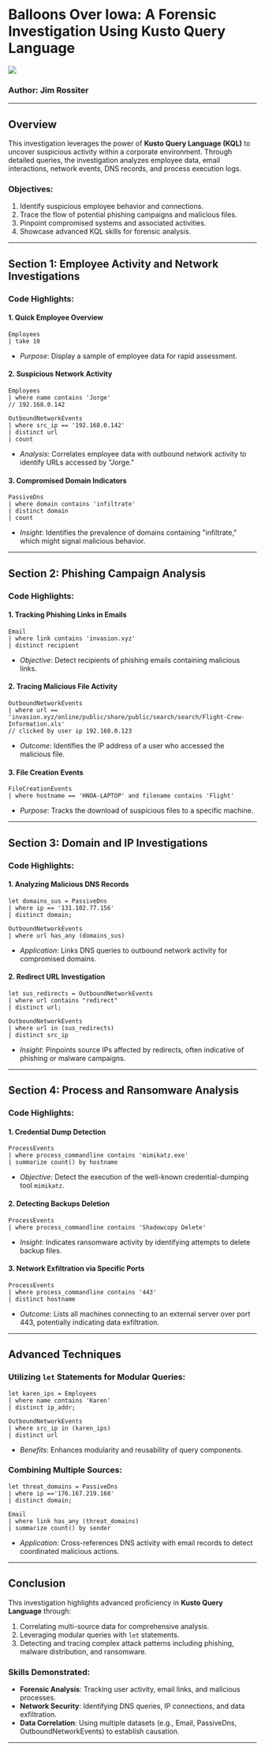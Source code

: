 # Balloons Over Iowa: A Forensic Investigation Using Kusto Query Language
![](https://nm0g0vqj.tinifycdn.com/photos/balloons_main.jpeg)
### Author: Jim Rossiter

---

## Overview

This investigation leverages the power of **Kusto Query Language (KQL)** to uncover suspicious activity within a corporate environment. Through detailed queries, the investigation analyzes employee data, email interactions, network events, DNS records, and process execution logs. 

### Objectives:
1. Identify suspicious employee behavior and connections.
2. Trace the flow of potential phishing campaigns and malicious files.
3. Pinpoint compromised systems and associated activities.
4. Showcase advanced KQL skills for forensic analysis.

---

## Section 1: Employee Activity and Network Investigations

### Code Highlights:

#### 1. **Quick Employee Overview**
```kql
Employees
| take 10
```
- *Purpose*: Display a sample of employee data for rapid assessment.

#### 2. **Suspicious Network Activity**
```kql
Employees
| where name contains 'Jorge'
// 192.168.0.142

OutboundNetworkEvents
| where src_ip == '192.168.0.142'
| distinct url
| count
```
- *Analysis*: Correlates employee data with outbound network activity to identify URLs accessed by "Jorge."

#### 3. **Compromised Domain Indicators**
```kql
PassiveDns
| where domain contains 'infiltrate'
| distinct domain
| count
```
- *Insight*: Identifies the prevalence of domains containing "infiltrate," which might signal malicious behavior.

---

## Section 2: Phishing Campaign Analysis

### Code Highlights:

#### 1. **Tracking Phishing Links in Emails**
```kql
Email
| where link contains 'invasion.xyz'
| distinct recipient
```
- *Objective*: Detect recipients of phishing emails containing malicious links.

#### 2. **Tracing Malicious File Activity**
```kql
OutboundNetworkEvents
| where url == 'invasion.xyz/online/public/share/public/search/search/Flight-Crew-Information.xls'
// clicked by user ip 192.168.0.123
```
- *Outcome*: Identifies the IP address of a user who accessed the malicious file.

#### 3. **File Creation Events**
```kql
FileCreationEvents
| where hostname == 'HNOA-LAPTOP' and filename contains 'Flight'
```
- *Purpose*: Tracks the download of suspicious files to a specific machine.

---

## Section 3: Domain and IP Investigations

### Code Highlights:

#### 1. **Analyzing Malicious DNS Records**
```kql
let domains_sus = PassiveDns
| where ip == '131.102.77.156'
| distinct domain;

OutboundNetworkEvents
| where url has_any (domains_sus)
```
- *Application*: Links DNS queries to outbound network activity for compromised domains.

#### 2. **Redirect URL Investigation**
```kql
let sus_redirects = OutboundNetworkEvents
| where url contains "redirect"
| distinct url;

OutboundNetworkEvents
| where url in (sus_redirects)
| distinct src_ip
```
- *Insight*: Pinpoints source IPs affected by redirects, often indicative of phishing or malware campaigns.

---

## Section 4: Process and Ransomware Analysis

### Code Highlights:

#### 1. **Credential Dump Detection**
```kql
ProcessEvents
| where process_commandline contains 'mimikatz.exe'
| summarize count() by hostname
```
- *Objective*: Detect the execution of the well-known credential-dumping tool `mimikatz`.

#### 2. **Detecting Backups Deletion**
```kql
ProcessEvents
| where process_commandline contains 'Shadowcopy Delete'
```
- *Insight*: Indicates ransomware activity by identifying attempts to delete backup files.

#### 3. **Network Exfiltration via Specific Ports**
```kql
ProcessEvents
| where process_commandline contains '443'
| distinct hostname
```
- *Outcome*: Lists all machines connecting to an external server over port 443, potentially indicating data exfiltration.

---

## Advanced Techniques

### Utilizing `let` Statements for Modular Queries:
```kql
let karen_ips = Employees
| where name contains 'Karen'
| distinct ip_addr;

OutboundNetworkEvents
| where src_ip in (karen_ips)
| distinct url
```
- *Benefits*: Enhances modularity and reusability of query components.

### Combining Multiple Sources:
```kql
let threat_domains = PassiveDns
| where ip =='176.167.219.168'
| distinct domain;

Email
| where link has_any (threat_domains)
| summarize count() by sender
```
- *Application*: Cross-references DNS activity with email records to detect coordinated malicious actions.

---

## Conclusion

This investigation highlights advanced proficiency in **Kusto Query Language** through:
1. Correlating multi-source data for comprehensive analysis.
2. Leveraging modular queries with `let` statements.
3. Detecting and tracing complex attack patterns including phishing, malware distribution, and ransomware.

### Skills Demonstrated:
- **Forensic Analysis**: Tracking user activity, email links, and malicious processes.
- **Network Security**: Identifying DNS queries, IP connections, and data exfiltration.
- **Data Correlation**: Using multiple datasets (e.g., Email, PassiveDns, OutboundNetworkEvents) to establish causation.

---
